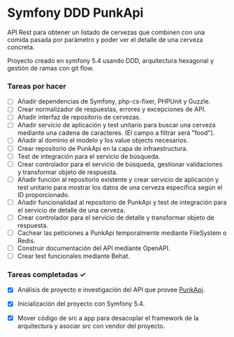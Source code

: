 # Symfony DDD PunkApi
API Rest para obtener un listado de cervezas que combinen con una comida pasada por parámetro y poder ver el detalle de una cerveza concreta.

Proyecto creado en symfony 5.4 usando DDD, arquitectura hexagonal y gestión de ramas con git flow.

### Tareas por hacer
- [ ] Añadir dependencias de Symfony, php-cs-fixer, PHPUnit y Guzzle.
- [ ] Crear normalizador de respuestas, errores y excepciones de API.
- [ ] Añadir interfaz de repositorio de cervezas.
- [ ] Añadir servicio de aplicación y test unitario para buscar una cerveza mediante una cadena de caracteres. (El campo a filtrar será "food").
- [ ] Añadir al dominio el modelo y los value objects necesarios.
- [ ] Crear repositorio de PunkApi en la capa de infraestructura.
- [ ] Test de integración para el servicio de búsqueda.
- [ ] Crear controlador para el servicio de búsqueda, gestionar validaciones y transformar objeto de respuesta.
- [ ] Añadir función al repositorio existente y crear servicio de aplicación y test unitario para mostrar los datos de una cerveza especifica según el ID proporcionado.
- [ ] Añadir funcionalidad al repositorio de PunkApi y test de integración para el servicio de detalle de una cerveza.
- [ ] Crear controlador para el servicio de detalle y transformar objeto de respuesta.
- [ ] Cachear las peticiones a PunkApi temporalmente mediante FileSystem o Redis.
- [ ] Construir documentación del API mediante OpenAPI.
- [ ] Crear test funcionales mediante Behat.

### Tareas completadas ✓
- [x] Análisis de proyecto e investigación del API que provee [PunkApi](https://punkapi.com/documentation/v2).
- [x] Inicialización del proyecto con Symfony 5.4.
- [x] Mover código de src a app para desacoplar el framework de la arquitectura y asociar src con vendor del proyecto.

